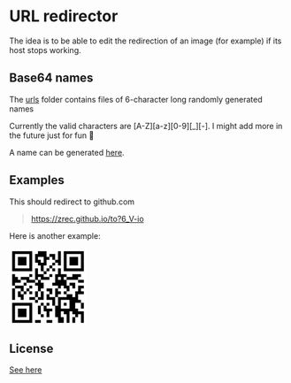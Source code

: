 # URL redirector

The idea is to be able to edit the redirection of an image (for example) if its host stops working.

## Base64 names
The [urls](./urls) folder contains files of 6-character long randomly generated names

Currently the valid characters are [A-Z][a-z][0-9][_][-]. I might add more in the future just for fun 🎈

A name can be generated [here](https://zrec.github.io/to/rng.htm).

## Examples

This should redirect to github.com
> https://zrec.github.io/to?6_V-io

Here is another example:

<svg height="10em" viewBox="0 0 27 27" stroke="none">
	<rect width="100%" height="100%" fill="#FFFFFF"/>
	<rect width="100%" height="100%" fill="#FFFFFF"/>
	<path d="M1,1h1v1h-1z M2,1h1v1h-1z M3,1h1v1h-1z M4,1h1v1h-1z M5,1h1v1h-1z M6,1h1v1h-1z M7,1h1v1h-1z M10,1h1v1h-1z M11,1h1v1h-1z M12,1h1v1h-1z M17,1h1v1h-1z M19,1h1v1h-1z M20,1h1v1h-1z M21,1h1v1h-1z M22,1h1v1h-1z M23,1h1v1h-1z M24,1h1v1h-1z M25,1h1v1h-1z M1,2h1v1h-1z M7,2h1v1h-1z M9,2h1v1h-1z M10,2h1v1h-1z M11,2h1v1h-1z M12,2h1v1h-1z M14,2h1v1h-1z M15,2h1v1h-1z M17,2h1v1h-1z M19,2h1v1h-1z M25,2h1v1h-1z M1,3h1v1h-1z M3,3h1v1h-1z M4,3h1v1h-1z M5,3h1v1h-1z M7,3h1v1h-1z M9,3h1v1h-1z M12,3h1v1h-1z M13,3h1v1h-1z M15,3h1v1h-1z M17,3h1v1h-1z M19,3h1v1h-1z M21,3h1v1h-1z M22,3h1v1h-1z M23,3h1v1h-1z M25,3h1v1h-1z M1,4h1v1h-1z M3,4h1v1h-1z M4,4h1v1h-1z M5,4h1v1h-1z M7,4h1v1h-1z M9,4h1v1h-1z M10,4h1v1h-1z M12,4h1v1h-1z M16,4h1v1h-1z M17,4h1v1h-1z M19,4h1v1h-1z M21,4h1v1h-1z M22,4h1v1h-1z M23,4h1v1h-1z M25,4h1v1h-1z M1,5h1v1h-1z M3,5h1v1h-1z M4,5h1v1h-1z M5,5h1v1h-1z M7,5h1v1h-1z M10,5h1v1h-1z M11,5h1v1h-1z M12,5h1v1h-1z M15,5h1v1h-1z M17,5h1v1h-1z M19,5h1v1h-1z M21,5h1v1h-1z M22,5h1v1h-1z M23,5h1v1h-1z M25,5h1v1h-1z M1,6h1v1h-1z M7,6h1v1h-1z M11,6h1v1h-1z M14,6h1v1h-1z M19,6h1v1h-1z M25,6h1v1h-1z M1,7h1v1h-1z M2,7h1v1h-1z M3,7h1v1h-1z M4,7h1v1h-1z M5,7h1v1h-1z M6,7h1v1h-1z M7,7h1v1h-1z M9,7h1v1h-1z M11,7h1v1h-1z M13,7h1v1h-1z M15,7h1v1h-1z M17,7h1v1h-1z M19,7h1v1h-1z M20,7h1v1h-1z M21,7h1v1h-1z M22,7h1v1h-1z M23,7h1v1h-1z M24,7h1v1h-1z M25,7h1v1h-1z M9,8h1v1h-1z M12,8h1v1h-1z M17,8h1v1h-1z M1,9h1v1h-1z M7,9h1v1h-1z M9,9h1v1h-1z M10,9h1v1h-1z M11,9h1v1h-1z M14,9h1v1h-1z M16,9h1v1h-1z M17,9h1v1h-1z M18,9h1v1h-1z M19,9h1v1h-1z M22,9h1v1h-1z M23,9h1v1h-1z M24,9h1v1h-1z M1,10h1v1h-1z M2,10h1v1h-1z M4,10h1v1h-1z M5,10h1v1h-1z M6,10h1v1h-1z M9,10h1v1h-1z M11,10h1v1h-1z M12,10h1v1h-1z M13,10h1v1h-1z M16,10h1v1h-1z M18,10h1v1h-1z M20,10h1v1h-1z M21,10h1v1h-1z M22,10h1v1h-1z M23,10h1v1h-1z M1,11h1v1h-1z M2,11h1v1h-1z M3,11h1v1h-1z M6,11h1v1h-1z M7,11h1v1h-1z M8,11h1v1h-1z M10,11h1v1h-1z M16,11h1v1h-1z M17,11h1v1h-1z M18,11h1v1h-1z M19,11h1v1h-1z M24,11h1v1h-1z M25,11h1v1h-1z M1,12h1v1h-1z M5,12h1v1h-1z M9,12h1v1h-1z M10,12h1v1h-1z M11,12h1v1h-1z M15,12h1v1h-1z M16,12h1v1h-1z M17,12h1v1h-1z M18,12h1v1h-1z M19,12h1v1h-1z M21,12h1v1h-1z M22,12h1v1h-1z M2,13h1v1h-1z M3,13h1v1h-1z M4,13h1v1h-1z M7,13h1v1h-1z M10,13h1v1h-1z M11,13h1v1h-1z M17,13h1v1h-1z M19,13h1v1h-1z M20,13h1v1h-1z M22,13h1v1h-1z M24,13h1v1h-1z M25,13h1v1h-1z M1,14h1v1h-1z M4,14h1v1h-1z M6,14h1v1h-1z M10,14h1v1h-1z M13,14h1v1h-1z M14,14h1v1h-1z M16,14h1v1h-1z M20,14h1v1h-1z M24,14h1v1h-1z M1,15h1v1h-1z M3,15h1v1h-1z M5,15h1v1h-1z M7,15h1v1h-1z M9,15h1v1h-1z M11,15h1v1h-1z M14,15h1v1h-1z M16,15h1v1h-1z M17,15h1v1h-1z M19,15h1v1h-1z M23,15h1v1h-1z M24,15h1v1h-1z M25,15h1v1h-1z M1,16h1v1h-1z M3,16h1v1h-1z M4,16h1v1h-1z M9,16h1v1h-1z M11,16h1v1h-1z M13,16h1v1h-1z M16,16h1v1h-1z M20,16h1v1h-1z M21,16h1v1h-1z M23,16h1v1h-1z M1,17h1v1h-1z M4,17h1v1h-1z M7,17h1v1h-1z M8,17h1v1h-1z M10,17h1v1h-1z M11,17h1v1h-1z M13,17h1v1h-1z M14,17h1v1h-1z M15,17h1v1h-1z M17,17h1v1h-1z M18,17h1v1h-1z M19,17h1v1h-1z M20,17h1v1h-1z M21,17h1v1h-1z M22,17h1v1h-1z M23,17h1v1h-1z M9,18h1v1h-1z M15,18h1v1h-1z M17,18h1v1h-1z M21,18h1v1h-1z M22,18h1v1h-1z M23,18h1v1h-1z M24,18h1v1h-1z M1,19h1v1h-1z M2,19h1v1h-1z M3,19h1v1h-1z M4,19h1v1h-1z M5,19h1v1h-1z M6,19h1v1h-1z M7,19h1v1h-1z M11,19h1v1h-1z M13,19h1v1h-1z M15,19h1v1h-1z M17,19h1v1h-1z M19,19h1v1h-1z M21,19h1v1h-1z M22,19h1v1h-1z M25,19h1v1h-1z M1,20h1v1h-1z M7,20h1v1h-1z M10,20h1v1h-1z M12,20h1v1h-1z M16,20h1v1h-1z M17,20h1v1h-1z M21,20h1v1h-1z M22,20h1v1h-1z M25,20h1v1h-1z M1,21h1v1h-1z M3,21h1v1h-1z M4,21h1v1h-1z M5,21h1v1h-1z M7,21h1v1h-1z M10,21h1v1h-1z M12,21h1v1h-1z M13,21h1v1h-1z M14,21h1v1h-1z M16,21h1v1h-1z M17,21h1v1h-1z M18,21h1v1h-1z M19,21h1v1h-1z M20,21h1v1h-1z M21,21h1v1h-1z M22,21h1v1h-1z M23,21h1v1h-1z M1,22h1v1h-1z M3,22h1v1h-1z M4,22h1v1h-1z M5,22h1v1h-1z M7,22h1v1h-1z M10,22h1v1h-1z M13,22h1v1h-1z M16,22h1v1h-1z M17,22h1v1h-1z M19,22h1v1h-1z M20,22h1v1h-1z M22,22h1v1h-1z M23,22h1v1h-1z M24,22h1v1h-1z M25,22h1v1h-1z M1,23h1v1h-1z M3,23h1v1h-1z M4,23h1v1h-1z M5,23h1v1h-1z M7,23h1v1h-1z M11,23h1v1h-1z M13,23h1v1h-1z M16,23h1v1h-1z M17,23h1v1h-1z M20,23h1v1h-1z M23,23h1v1h-1z M25,23h1v1h-1z M1,24h1v1h-1z M7,24h1v1h-1z M17,24h1v1h-1z M18,24h1v1h-1z M20,24h1v1h-1z M22,24h1v1h-1z M25,24h1v1h-1z M1,25h1v1h-1z M2,25h1v1h-1z M3,25h1v1h-1z M4,25h1v1h-1z M5,25h1v1h-1z M6,25h1v1h-1z M7,25h1v1h-1z M9,25h1v1h-1z M10,25h1v1h-1z M13,25h1v1h-1z M14,25h1v1h-1z M17,25h1v1h-1z M18,25h1v1h-1z M20,25h1v1h-1z M22,25h1v1h-1z M25,25h1v1h-1z" fill="#000000"/>
</svg>

## License

[See here](license.md)
